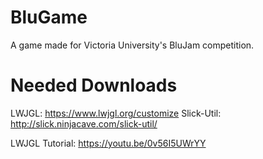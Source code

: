 # BluGame
A game made for Victoria University's BluJam competition.


# Needed Downloads
LWJGL: https://www.lwjgl.org/customize
Slick-Util: http://slick.ninjacave.com/slick-util/

LWJGL Tutorial: https://youtu.be/0v56I5UWrYY
